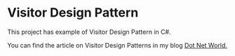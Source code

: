 # Visitor Design Pattern

<p>This project has example of Visitor Design Pattern in C#.</p>
<p>You can find the article on Visitor Design Patterns in my blog <a href='https://manish4dotnet.blogspot.com/2024/07/visitor-pattern-in-c.html'>Dot Net World.</a></p>
